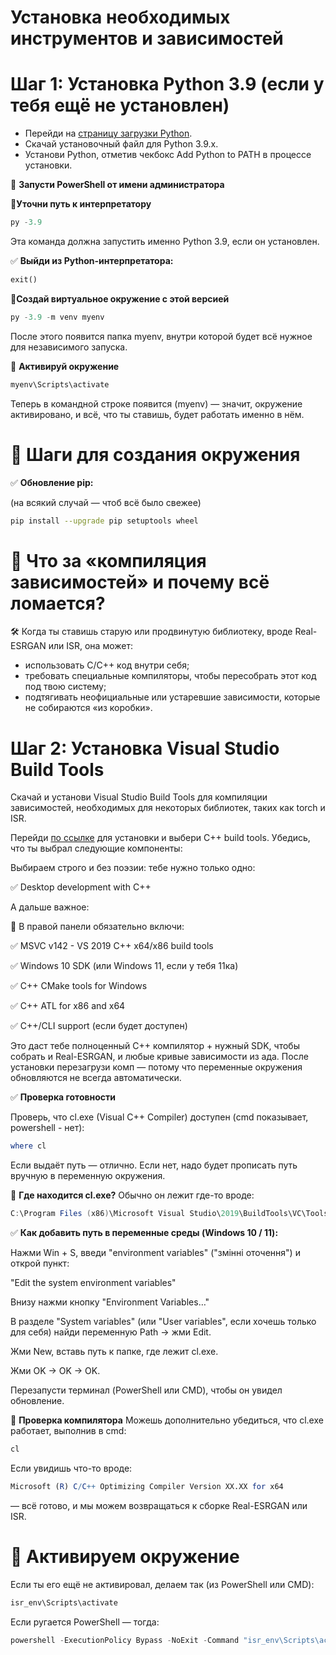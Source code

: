 # Установка необходимых инструментов и зависимостей

# Шаг 1: Установка Python 3.9 (если у тебя ещё не установлен)
- Перейди на [страницу загрузки Python](https://www.python.org/downloads/release/python-3911/).
- Скачай установочный файл для Python 3.9.x.
- Установи Python, отметив чекбокс Add Python to PATH в процессе установки.

🔹 **Запусти PowerShell от имени администратора**

📍**Уточни путь к интерпретатору**

```powershell
py -3.9
```
Эта команда должна запустить именно Python 3.9, если он установлен.

✅ **Выйди из Python-интерпретатора:**
```python
exit()
```

📍**Создай виртуальное окружение с этой версией**
```powershell
py -3.9 -m venv myenv
```
После этого появится папка myenv, внутри которой будет всё нужное для независимого запуска.

📍 **Активируй окружение**
```powershell
myenv\Scripts\activate
```
Теперь в командной строке появится (myenv) — значит, окружение активировано, и всё, что ты ставишь, будет работать именно в нём.


# 🔧 Шаги для создания окружения

✅ **Обновление pip:**

(на всякий случай — чтоб всё было свежее)

```bash
pip install --upgrade pip setuptools wheel
```

# 🔧 Что за «компиляция зависимостей» и почему всё ломается?

🛠️ Когда ты ставишь старую или продвинутую библиотеку, вроде Real-ESRGAN или ISR, она может:
- использовать C/C++ код внутри себя;
- требовать специальные компиляторы, чтобы пересобрать этот код под твою систему;
- подтягивать неофициальные или устаревшие зависимости, которые не собираются «из коробки».


# Шаг 2: Установка Visual Studio Build Tools
Скачай и установи Visual Studio Build Tools для компиляции зависимостей, необходимых для некоторых библиотек, таких как torch и ISR.

Перейди [по ссылке](https://visualstudio.microsoft.com/visual-cpp-build-tools/) для установки и выбери C++ build tools. Убедись, что ты выбрал следующие компоненты:

Выбираем строго и без поэзии: тебе нужно только одно:

✅ Desktop development with C++

А дальше важное:

🔧 В правой панели обязательно включи:

✅ MSVC v142 - VS 2019 C++ x64/x86 build tools

✅ Windows 10 SDK (или Windows 11, если у тебя 11ка)

✅ C++ CMake tools for Windows

✅ C++ ATL for x86 and x64

✅ C++/CLI support (если будет доступен)

Это даст тебе полноценный C++ компилятор + нужный SDK, чтобы собрать и Real-ESRGAN, и любые кривые зависимости из ада. После установки перезагрузи комп — потому что переменные окружения обновляются не всегда автоматически.

✅ **Проверка готовности**

Проверь, что cl.exe (Visual C++ Compiler) доступен (cmd показывает, powershell - нет):

```powershell
where cl
```

Если выдаёт путь — отлично. Если нет, надо будет прописать путь вручную в переменную окружения.

🧭 **Где находится cl.exe?**
Обычно он лежит где-то вроде:

```java
C:\Program Files (x86)\Microsoft Visual Studio\2019\BuildTools\VC\Tools\MSVC\<версия>\bin\Hostx64\x64\
```

✅ **Как добавить путь в переменные среды (Windows 10 / 11):**

Нажми Win + S, введи "environment variables" ("змінні оточення") и открой пункт:

"Edit the system environment variables"

Внизу нажми кнопку "Environment Variables…"

В разделе "System variables" (или "User variables", если хочешь только для себя) найди переменную Path → жми Edit.

Жми New, вставь путь к папке, где лежит cl.exe.

Жми OK → OK → OK.

Перезапусти терминал (PowerShell или CMD), чтобы он увидел обновление.

🔧 **Проверка компилятора**
Можешь дополнительно убедиться, что cl.exe работает, выполнив в cmd:

```cmd
cl
```

Если увидишь что-то вроде:

```mathematica
Microsoft (R) C/C++ Optimizing Compiler Version XX.XX for x64
```
— всё готово, и мы можем возвращаться к сборке Real-ESRGAN или ISR.













# 🧪 Активируем окружение

Если ты его ещё не активировал, делаем так (из PowerShell или CMD):
```bash
isr_env\Scripts\activate
```
Если ругается PowerShell — тогда:

```powershell
powershell -ExecutionPolicy Bypass -NoExit -Command "isr_env\Scripts\activate"
```

